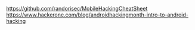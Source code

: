 https://github.com/randorisec/MobileHackingCheatSheet
https://www.hackerone.com/blog/androidhackingmonth-intro-to-android-hacking